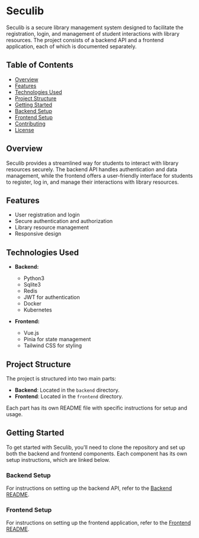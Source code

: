 # Seculib

Seculib is a secure library management system designed to facilitate the registration, login, and management of student interactions with library resources. The project consists of a backend API and a frontend application, each of which is documented separately.

## Table of Contents

- [Overview](#overview)
- [Features](#features)
- [Technologies Used](#technologies-used)
- [Project Structure](#project-structure)
- [Getting Started](#getting-started)
- [Backend Setup](#backend-setup)
- [Frontend Setup](#frontend-setup)
- [Contributing](#contributing)
- [License](#license)

## Overview

Seculib provides a streamlined way for students to interact with library resources securely. The backend API handles authentication and data management, while the frontend offers a user-friendly interface for students to register, log in, and manage their interactions with library resources.

## Features

- User registration and login
- Secure authentication and authorization
- Library resource management
- Responsive design

## Technologies Used

- **Backend:**

  - Python3
  - Sqlite3
  - Redis
  - JWT for authentication
  - Docker
  - Kubernetes

- **Frontend:**
  - Vue.js
  - Pinia for state management
  - Tailwind CSS for styling

## Project Structure

The project is structured into two main parts:

- **Backend**: Located in the `backend` directory.
- **Frontend**: Located in the `frontend` directory.

Each part has its own README file with specific instructions for setup and usage.

## Getting Started

To get started with Seculib, you'll need to clone the repository and set up both the backend and frontend components. Each component has its own setup instructions, which are linked below.

### Backend Setup

For instructions on setting up the backend API, refer to the [Backend README](https://github.com/belovetech/secure-auth-dos-prevention/blob/7b6b2bbcc35d8d6d3103d771f56d23045b2fab1b/backend/README.md).

### Frontend Setup

For instructions on setting up the frontend application, refer to the [Frontend README](./frontend/README.md).

